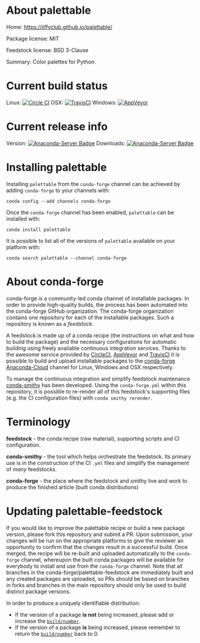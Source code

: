 About palettable
================

Home: https://jiffyclub.github.io/palettable/

Package license: MIT

Feedstock license: BSD 3-Clause

Summary: Color palettes for Python.



Current build status
====================

Linux: [![Circle CI](https://circleci.com/gh/conda-forge/palettable-feedstock.svg?style=shield)](https://circleci.com/gh/conda-forge/palettable-feedstock)
OSX: [![TravisCI](https://travis-ci.org/conda-forge/palettable-feedstock.svg?branch=master)](https://travis-ci.org/conda-forge/palettable-feedstock)
Windows: [![AppVeyor](https://ci.appveyor.com/api/projects/status/github/conda-forge/palettable-feedstock?svg=True)](https://ci.appveyor.com/project/conda-forge/palettable-feedstock/branch/master)

Current release info
====================
Version: [![Anaconda-Server Badge](https://anaconda.org/conda-forge/palettable/badges/version.svg)](https://anaconda.org/conda-forge/palettable)
Downloads: [![Anaconda-Server Badge](https://anaconda.org/conda-forge/palettable/badges/downloads.svg)](https://anaconda.org/conda-forge/palettable)

Installing palettable
=====================

Installing `palettable` from the `conda-forge` channel can be achieved by adding `conda-forge` to your channels with:

```
conda config --add channels conda-forge
```

Once the `conda-forge` channel has been enabled, `palettable` can be installed with:

```
conda install palettable
```

It is possible to list all of the versions of `palettable` available on your platform with:

```
conda search palettable --channel conda-forge
```


About conda-forge
=================

conda-forge is a community-led conda channel of installable packages.
In order to provide high-quality builds, the process has been automated into the
conda-forge GitHub organization. The conda-forge organization contains one repository
for each of the installable packages. Such a repository is known as a *feedstock*.

A feedstock is made up of a conda recipe (the instructions on what and how to build
the package) and the necessary configurations for automatic building using freely
available continuous integration services. Thanks to the awesome service provided by
[CircleCI](https://circleci.com/), [AppVeyor](http://www.appveyor.com/)
and [TravisCI](https://travis-ci.org/) it is possible to build and upload installable
packages to the [conda-forge](https://anaconda.org/conda-forge)
[Anaconda-Cloud](http://docs.anaconda.org/) channel for Linux, Windows and OSX respectively.

To manage the continuous integration and simplify feedstock maintenance
[conda-smithy](http://github.com/conda-forge/conda-smithy) has been developed.
Using the ``conda-forge.yml`` within this repository, it is possible to re-render all of
this feedstock's supporting files (e.g. the CI configuration files) with ``conda smithy rerender``.


Terminology
===========

**feedstock** - the conda recipe (raw material), supporting scripts and CI configuration.

**conda-smithy** - the tool which helps orchestrate the feedstock.
                   Its primary use is in the construction of the CI ``.yml`` files
                   and simplify the management of *many* feedstocks.

**conda-forge** - the place where the feedstock and smithy live and work to
                  produce the finished article (built conda distributions)


Updating palettable-feedstock
=============================

If you would like to improve the palettable recipe or build a new
package version, please fork this repository and submit a PR. Upon submission,
your changes will be run on the appropriate platforms to give the reviewer an
opportunity to confirm that the changes result in a successful build. Once
merged, the recipe will be re-built and uploaded automatically to the
`conda-forge` channel, whereupon the built conda packages will be available for
everybody to install and use from the `conda-forge` channel.
Note that all branches in the conda-forge/palettable-feedstock are
immediately built and any created packages are uploaded, so PRs should be based
on branches in forks and branches in the main repository should only be used to
build distinct package versions.

In order to produce a uniquely identifiable distribution:
 * If the version of a package **is not** being increased, please add or increase
   the [``build/number``](http://conda.pydata.org/docs/building/meta-yaml.html#build-number-and-string).
 * If the version of a package **is** being increased, please remember to return
   the [``build/number``](http://conda.pydata.org/docs/building/meta-yaml.html#build-number-and-string)
   back to 0.
